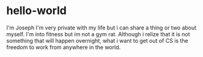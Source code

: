 # hello-world
I'm Joseph
I'm very private with my life but i can share a thing or two about myself. 
I'm into fitness but im not a gym rat.
Although i relize that it is not something that will happen overnight, what i want to get out of CS is the freedom to work from anywhere in the world.  
